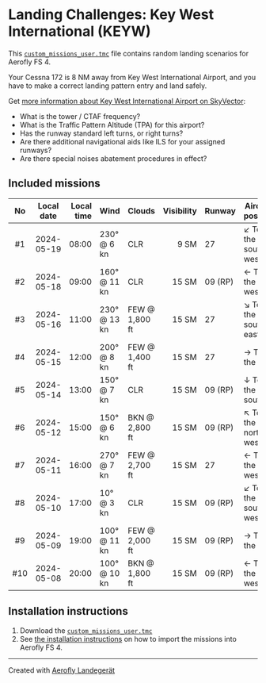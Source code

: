 # Landing Challenges: Key West International (KEYW)

This [`custom_missions_user.tmc`](./custom_missions_user.tmc) file contains random landing scenarios for Aerofly FS 4.

Your Cessna 172 is 8 NM away from Key West International Airport, and you have to make a correct landing pattern entry and land safely.

Get [more information about Key West International Airport on SkyVector](https://skyvector.com/airport/KEYW):

- What is the tower / CTAF frequency?
- What is the Traffic Pattern Altitude (TPA) for this airport?
- Has the runway standard left turns, or right turns?
- Are there additional navigational aids like ILS for your assigned runways?
- Are there special noises abatement procedures in effect?

## Included missions

| No  | Local date | Local time | Wind         | Clouds         | Visibility | Runway  | Aircraft position    |
| :-: | ---------- | ---------: | ------------ | -------------- | ---------: | ------- | -------------------- |
| #1  | 2024-05-19 |      08:00 | 230° @ 6 kn  | CLR            |       9 SM | 27      | ↙ To the south-west |
| #2  | 2024-05-18 |      09:00 | 160° @ 11 kn | CLR            |      15 SM | 09 (RP) | ← To the west        |
| #3  | 2024-05-16 |      11:00 | 230° @ 13 kn | FEW @ 1,800 ft |      15 SM | 27      | ↘ To the south-east |
| #4  | 2024-05-15 |      12:00 | 200° @ 8 kn  | FEW @ 1,400 ft |      15 SM | 27      | → To the east        |
| #5  | 2024-05-14 |      13:00 | 150° @ 7 kn  | CLR            |      15 SM | 09 (RP) | ↓ To the south       |
| #6  | 2024-05-12 |      15:00 | 150° @ 6 kn  | BKN @ 2,800 ft |      15 SM | 09 (RP) | ↖ To the north-west |
| #7  | 2024-05-11 |      16:00 | 270° @ 7 kn  | FEW @ 2,700 ft |      15 SM | 27      | ← To the west        |
| #8  | 2024-05-10 |      17:00 | 10° @ 3 kn   | CLR            |      15 SM | 09 (RP) | ↙ To the south-west |
| #9  | 2024-05-09 |      19:00 | 100° @ 11 kn | FEW @ 2,000 ft |      15 SM | 09 (RP) | → To the east        |
| #10 | 2024-05-08 |      20:00 | 100° @ 10 kn | BKN @ 1,800 ft |      15 SM | 09 (RP) | ← To the west        |

## Installation instructions

1. Download the [`custom_missions_user.tmc`](./custom_missions_user.tmc)
2. See [the installation instructions](https://fboes.github.io/aerofly-missions/docs/generic-installation.html) on how to import the missions into Aerofly FS 4.

---

Created with [Aerofly Landegerät](https://github.com/fboes/aerofly-patterns)
